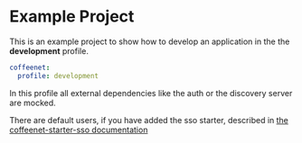 # Example Project

This is an example project to show how to 
develop an application in the the **development** profile.

```yaml
coffeenet:
  profile: development
```

In this profile all external dependencies 
like the auth or the discovery server are mocked.

There are default users, if you have added the 
sso starter, described in [the coffeenet-starter-sso documentation](https://github.com/coffeenet/coffeenet-starter/tree/master/coffeenet-starter-sso)